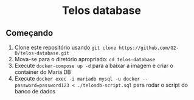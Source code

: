<h1 align="center">
Telos database
</h1>

## Começando

1. Clone este repositório usando `git clone https://github.com/G2-D/telos-database.git`
2. Mova-se para o diretório apropriado: `cd telos-database` <br />
3. Execute `docker-compose up -d` para a baixar a imagem e criar o container do Maria DB <br />
4. Execute `docker exec -i mariadb mysql -u docker --password=password123 < ./telosdb-script.sql` para rodar o script do banco de dados <br />
